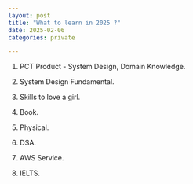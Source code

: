 ```yaml
---
layout: post
title: "What to learn in 2025 ?"
date: 2025-02-06
categories: private

---
```


1. PCT Product - System Design, Domain Knowledge.

2. System Design Fundamental.

3. Skills to love a girl.

4. Book.

5. Physical.

6. DSA.

7. AWS Service.

8. IELTS.